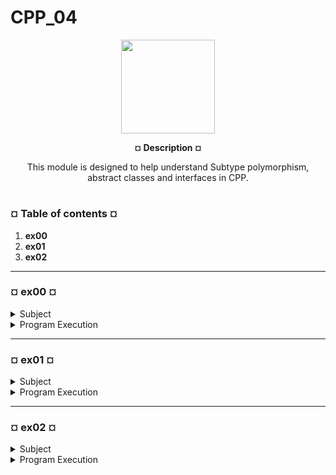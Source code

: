 # CPP_04
<p align="center"><img src="https://cdn-images-1.medium.com/v2/resize:fit:1200/1*mb0KkzYAZDDSvdYC2MM5hg.jpeg" width="150" height="150" />


<p align="center"><b>¤ Description ¤</b>

<p align="center">This module is designed to help understand Subtype polymorphism, abstract classes and interfaces in CPP.</p>

#

<h3><b>¤ Table of contents ¤</b></h3>

1) <b>ex00</b>
2) <b>ex01</b>
3) <b>ex02</b>

---
<h3><b>¤ ex00 ¤</b></h3>

<details>
  <summary>Subject</summary>
  
  |<b>Exercise 00: Polymorphism</b>|
  |:----------------|
  |Turn in directory: ex00/|
  |Files to turn in:  Makefile, main.cpp, *.cpp, *.{h, hpp}|
  |Forbidden functions : None|

  * For every exercise, you have to provide the most complete tests you can.
    Constructors and destructors of each class must display specific messages. Don’t use the
    same message for all classes.

  * Start by implementing a simple base class called Animal. It has one protected
    attribute: `std::string type;`

    - Implement a Dog class that inherits from Animal.
   
    - Implement a Cat class that inherits from Animal.

  * These two derived classes must set their type field depending on their name. Then,
    the Dog’s type will be initialized to "Dog", and the Cat’s type will be initialized to "Cat".
    The type of the Animal class can be left empty or set to the value of your choice.

  * Every animal must be able to use the member function: `makeSound()`. It will print an appropriate
    sound (cats don’t bark).

  * Running this code should print the specific sounds of the Dog and Cat classes, not
    the Animal’s:

      ```ruby
      int main()
    {
    const Animal* meta = new Animal();
    const Animal* j = new Dog();
    const Animal* i = new Cat();
      
    std::cout << j->getType() << " " << std::endl;
    std::cout << i->getType() << " " << std::endl;
    i->makeSound(); //will output the cat sound!
    j->makeSound();
    meta->makeSound();
    ...
      
    return 0;
    }
    ```

  * To ensure you understood how it works, implement a WrongCat class that inherits
    from a WrongAnimal class. If you replace the Animal and the Cat by the wrong ones
    in the code above, the WrongCat should output the WrongAnimal sound.
    
</details>

<details>
  <summary>Program Execution</summary>

* Execute make
* Execute the program by running `./ex00`

* Example of running the program:

  ```text
  [tb@localhost ex00]$ ./ex00
  --------------------------------------------------
  // BASE TESTS //
  --------------------------------------------------
  Animal has been spotted.
  Animal has been spotted.
  Cat has been spotted.
  Animal has been spotted.
  Dog has been spotted.
  Animal 
  Cat 
  Dog 
  Default animal sound.
  Meow!
  Woof!
  Animal vanished.
  Cat was ran over.
  Animal vanished.
  What da dog doin'?.
  Animal vanished.
  --------------------------------------------------
  // WRONG SOUND //
  --------------------------------------------------
  WrongAnimal has been spotted.
  WrongAnimal has been spotted.
  WrongCat has been spotted.
  WrongAnimal 
  WrongCat 
  Default WrongAnimal sound.
  REEEEEEEE.....Meow!
  WrongAnimal vanished.
  WrongCat was ran over.
  WrongAnimal vanished.
  --------------------------------------------------
  // SOUND TESTS //
  --------------------------------------------------
  Animal has been spotted.
  Animal has been spotted.
  Dog has been spotted.
  Animal has been spotted.
  Cat has been spotted.
  Default animal sound.
  Woof!
  Meow!
  Cat was ran over.
  Animal vanished.
  What da dog doin'?.
  Animal vanished.
  Animal vanished.
  --------------------------------------------------
  // DESTRUCTION TESTS //
  --------------------------------------------------
  Animal has been spotted.
  Cat has been spotted.
  Cat
  Meow!
  Animal has been spotted.
  Cat has been spotted.
  Cat
  Meow!
  Cat was ran over.
  Animal vanished.
  Cat was ran over.
  Animal vanished.
  --------------------------------------------------
  [tb@localhost ex00]$

</details>

---
<h3><b>¤ ex01 ¤</b></h3>

<details>
  <summary>Subject</summary>
  
  |<b>Exercise 01: I don’t want to set the world on fire</b>|
  |:----------------|
  |Turn in directory: ex01/|
  |Files to turn in: Files from previous exercise + *.cpp, *.{h, hpp}|
  |Forbidden functions : None|

  * Constructors and destructors of each class must display specific messages.

  * Implement a Brain class. It contains an array of 100 std::string called ideas.
    This way, Dog and Cat will have a private Brain* attribute.
    Upon construction, Dog and Cat will create their Brain using new Brain();
    Upon destruction, Dog and Cat will delete their Brain.

  * In your main function, create and fill an array of Animal objects. Half of it will
    be Dog objects and the other half will be Cat objects. At the end of your program
    execution, loop over this array and delete every Animal. You must delete directly dogs
    and cats as Animals. The appropriate destructors must be called in the expected order.

  * Don’t forget to check for memory leaks.

  * A copy of a Dog or a Cat mustn’t be shallow. Thus, you have to test that your copies
    are deep copies!

    ```ruby
    int main()
    {
    const Animal* j = new Dog();
    const Animal* i = new Cat();
    
    delete j;//should not create a leak
    delete i;
    ...
    
    return 0;
    }
    ```

</details>

<details>
  <summary>Program Execution</summary>

* Execute make
* Execute the program by running `./ex01`

* Example of running the program:

  ```text
  [tb@localhost ex01]$ ./ex01
  --------------------------------------------------
  // BASE TESTS //
  --------------------------------------------------
  Animal has been spotted.
  Dog has been spotted.
  Brain was generated.
  Animal has been spotted.
  Cat has been spotted.
  Brain was generated.
  Brain has been discarded.
  What da dog doin'?.
  Animal vanished.
  Brain has been discarded.
  Cat was ran over.
  Animal vanished.
  --------------------------------------------------
  // DEEP COPIES //
  --------------------------------------------------
  Animal has been spotted.
  Dog has been spotted.
  Brain was generated.
  Animal copied another.
  Animal who?
  Brain was generated.
  Weird Frankenstein shit is happening.
  Dog was copied.
  Dog was cloned.
  Animal copied another.
  Animal who?
  Brain was generated.
  Weird Frankenstein shit is happening.
  Dog was copied.
  Dog was cloned.
  Sit!
  Stay!
  Roll!
  Brain has been discarded.
  What da dog doin'?.
  Animal vanished.
  Brain has been discarded.
  What da dog doin'?.
  Animal vanished.
  Brain has been discarded.
  What da dog doin'?.
  Animal vanished.
  --------------------------------------------------
  // ANIMAL ARRAY //
  --------------------------------------------------
  Animal has been spotted.
  Dog has been spotted.
  Brain was generated.
  Animal has been spotted.
  Dog has been spotted.
  Brain was generated.
  Animal has been spotted.
  Dog has been spotted.
  Brain was generated.
  Animal has been spotted.
  Dog has been spotted.
  Brain was generated.
  Animal has been spotted.
  Dog has been spotted.
  Brain was generated.
  Animal has been spotted.
  Cat has been spotted.
  Brain was generated.
  Animal has been spotted.
  Cat has been spotted.
  Brain was generated.
  Animal has been spotted.
  Cat has been spotted.
  Brain was generated.
  Animal has been spotted.
  Cat has been spotted.
  Brain was generated.
  Animal has been spotted.
  Cat has been spotted.
  Brain was generated.
  Dog
  Cat
  Brain has been discarded.
  What da dog doin'?.
  Animal vanished.
  Brain has been discarded.
  What da dog doin'?.
  Animal vanished.
  Brain has been discarded.
  What da dog doin'?.
  Animal vanished.
  Brain has been discarded.
  What da dog doin'?.
  Animal vanished.
  Brain has been discarded.
  What da dog doin'?.
  Animal vanished.
  Brain has been discarded.
  Cat was ran over.
  Animal vanished.
  Brain has been discarded.
  Cat was ran over.
  Animal vanished.
  Brain has been discarded.
  Cat was ran over.
  Animal vanished.
  Brain has been discarded.
  Cat was ran over.
  Animal vanished.
  Brain has been discarded.
  Cat was ran over.
  Animal vanished.
  --------------------------------------------------
  [tb@localhost ex01]$

</details>

---
<h3><b>¤ ex02 ¤</b></h3>

<details>
  <summary>Subject</summary>
  
  |<b>Exercise 02: Abstract class</b>|
  |:----------------|
  |Turn in directory: ex02/|
  |Files to turn in: :  Files from previous exercise + *.cpp, *.{h, hpp}|
  |Forbidden functions : None|

  * Creating Animal objects doesn’t make sense after all. It’s true, they make no sound!

  * To avoid any possible mistakes, the default Animal class should not be instantiable.
    Fix the Animal class so nobody can instantiate it. Everything should work as before.

  * If you want to, you can update the class name by adding a A prefix to Animal.

</details>

<details>
  <summary>Program Execution</summary>

  * Execute make
  * Execute the program by running `./ex02`

  * Example of running the program:

    ```text
    [tb@localhost ex02]$ ./ex02
    --------------------------------------------------
    // BASE TESTS //
    --------------------------------------------------
    Animal has been spotted.
    Dog default constructor called
    Brain was generated.
    Animal has been spotted.
    Cat has been spotted
    Brain was generated.
    Brain has been discarded.
    What da dog doin'?.
    Animal vanished.
    Brain has been discarded.
    Cat was ran over.
    Animal vanished.
    --------------------------------------------------
    // ANIMAL IS ABSTRACT //
    --------------------------------------------------
    --------------------------------------------------
    // DEEP COPIES //
    --------------------------------------------------
    Animal has been spotted.
    Dog default constructor called
    Brain was generated.
     Animal copied another.
    Animal copy constructor called
    Brain was generated.
    Weird Frankenstein shit is happening.
    Dog was copied.
    Dog was cloned.
     Animal copied another.
    Animal copy constructor called
    Brain was generated.
    Weird Frankenstein shit is happening.
    Dog was copied.
    Dog was cloned.
    Sit!
    Stay!
    Roll!
    Brain has been discarded.
    What da dog doin'?.
    Animal vanished.
    Brain has been discarded.
    What da dog doin'?.
    Animal vanished.
    Brain has been discarded.
    What da dog doin'?.
    Animal vanished.
    --------------------------------------------------
    [tb@localhost ex02]$

</details>
